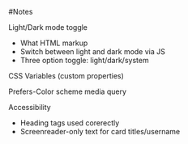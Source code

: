 #Notes

Light/Dark mode toggle

- What HTML markup
- Switch between light and dark mode via JS
- Three option toggle: light/dark/system 

CSS Variables (custom properties)

Prefers-Color scheme media query

Accessibility

- Heading tags used corerectly
- Screenreader-only text for card titles/username



